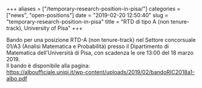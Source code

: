 +++
aliases = ["/temporary-research-position-in-pisa/"]
categories = ["news", "open-positions"]
date = "2019-02-20 12:50:40"
slug = "temporary-research-position-in-pisa"
title = "RTD di tipo A (non tenure-track), University of Pisa"
+++

Bando per una posizione RTD-A (non tenure-track) nel Settore concorsuale
01/A3 (Analisi Matematica e Probabilità) presso il Dipartimento di
Matematica dell'Università di Pisa, con scadenza le ore 13:00 del 18
marzo 2019.  
Il bando è disponibile alla pagina:  
<https://alboufficiale.unipi.it/wp-content/uploads/2019/02/bandoRIC2018a1-albo.pdf>
